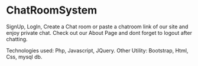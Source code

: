 # ChatRoomSystem
SignUp, LogIn, Create a Chat room or paste a chatroom link of our site and enjoy private chat. Check out our About Page and dont forget to logout after chatting.

Technologies used: Php, Javascript, JQuery. Other Utility: Bootstrap, Html, Css, mysql db.
